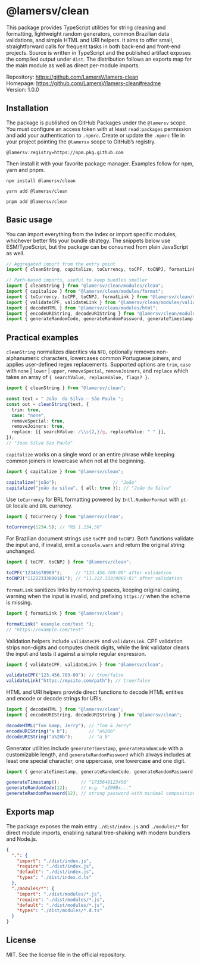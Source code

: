 # @lamersv/clean

This package provides TypeScript utilities for string cleaning and formatting, lightweight random generators, common Brazilian data validations, and simple HTML and URI helpers. It aims to offer small, straightforward calls for frequent tasks in both back-end and front-end projects. Source is written in TypeScript and the published artifact exposes the compiled output under `dist`. The distribution follows an exports map for the main module as well as direct per-module imports.

Repository: https://github.com/LamersV/lamers-clean  
Homepage: https://github.com/LamersV/lamers-clean#readme  
Version: 1.0.0

## Installation

The package is published on GitHub Packages under the `@lamersv` scope. You must configure an access token with at least `read:packages` permission and add your authentication to `.npmrc`. Create or update the `.npmrc` file in your project pointing the `@lamersv` scope to GitHub’s registry.

```
@lamersv:registry=https://npm.pkg.github.com
```

Then install it with your favorite package manager. Examples follow for npm, yarn and pnpm.

```
npm install @lamersv/clean
```

```
yarn add @lamersv/clean
```

```
pnpm add @lamersv/clean
```

## Basic usage

You can import everything from the index or import specific modules, whichever better fits your bundle strategy. The snippets below use ESM/TypeScript, but the package can be consumed from plain JavaScript as well.

```ts
// Aggregated import from the entry point
import { cleanString, capitalize, toCurrency, toCPF, toCNPJ, formatLink, validateCPF, validateLink, decodeHTML, encodeURIString, decodeURIString, generateRandomCode, generateRandomPassword, generateTimestamp } from "@lamersv/clean";

// Path-based imports, useful to keep bundles smaller
import { cleanString } from "@lamersv/clean/modules/clean";
import { capitalize } from "@lamersv/clean/modules/format";
import { toCurrency, toCPF, toCNPJ, formatLink } from "@lamersv/clean/modules/format";
import { validateCPF, validateLink } from "@lamersv/clean/modules/validate";
import { decodeHTML } from "@lamersv/clean/modules/html";
import { encodeURIString, decodeURIString } from "@lamersv/clean/modules/uri";
import { generateRandomCode, generateRandomPassword, generateTimestamp } from "@lamersv/clean/modules/generate";
```

## Practical examples

`cleanString` normalizes diacritics via `NFD`, optionally removes non-alphanumeric characters, lowercases common Portuguese joiners, and applies user-defined regex replacements. Supported options are `trim`, `case` with `none` | `lower` | `upper`, `removeSpecial`, `removeJoiners`, and `replace` which takes an array of `{ searchValue, replaceValue, flags? }`.

```ts
import { cleanString } from "@lamersv/clean";

const text = " João  da Silva — São Paulo ";
const out = cleanString(text, {
  trim: true,
  case: "none",
  removeSpecial: true,
  removeJoiners: true,
  replace: [{ searchValue: /\\s{2,}/g, replaceValue: " " }],
});
// "Joao Silva Sao Paulo"
```

`capitalize` works on a single word or an entire phrase while keeping common joiners in lowercase when not at the beginning.

```ts
import { capitalize } from "@lamersv/clean";

capitalize("joão");                     // "João"
capitalize("joão da silva", { all: true }); // "João da Silva"
```

Use `toCurrency` for BRL formatting powered by `Intl.NumberFormat` with `pt-BR` locale and `BRL` currency.

```ts
import { toCurrency } from "@lamersv/clean";

toCurrency(1234.5); // "R$ 1.234,50"
```

For Brazilian document strings use `toCPF` and `toCNPJ`. Both functions validate the input and, if invalid, emit a `console.warn` and return the original string unchanged.

```ts
import { toCPF, toCNPJ } from "@lamersv/clean";

toCPF("12345678909");     // "123.456.789-09" after validation
toCNPJ("11222333000181"); // "11.222.333/0001-81" after validation
```

`formatLink` sanitizes links by removing spaces, keeping original casing, warning when the input is invalid, and prefixing `https://` when the scheme is missing.

```ts
import { formatLink } from "@lamersv/clean";

formatLink(" example.com/test ");
// "https://example.com/test"
```

Validation helpers include `validateCPF` and `validateLink`. CPF validation strips non-digits and computes check digits, while the link validator cleans the input and tests it against a simple regular expression.

```ts
import { validateCPF, validateLink } from "@lamersv/clean";

validateCPF("123.456.789-09"); // true/false
validateLink("https://mysite.com/path"); // true/false
```

HTML and URI helpers provide direct functions to decode HTML entities and encode or decode strings for URIs.

```ts
import { decodeHTML } from "@lamersv/clean";
import { encodeURIString, decodeURIString } from "@lamersv/clean";

decodeHTML("Tom &amp; Jerry"); // "Tom & Jerry"
encodeURIString("a b");        // "a%20b"
decodeURIString("a%20b");      // "a b"
```

Generator utilities include `generateTimestamp`, `generateRandomCode` with a customizable length, and `generateRandomPassword` which always includes at least one special character, one uppercase, one lowercase and one digit.

```ts
import { generateTimestamp, generateRandomCode, generateRandomPassword } from "@lamersv/clean";

generateTimestamp();        // "1735649123456"
generateRandomCode(12);     // e.g. "aZ09Bx..."
generateRandomPassword(12); // strong password with minimal composition enforced
```

## Exports map

The package exposes the main entry `./dist/index.js` and `./modules/*` for direct module imports, enabling natural tree-shaking with modern bundlers and Node.js.

```json
{
  ".": {
    "import": "./dist/index.js",
    "require": "./dist/index.js",
    "default": "./dist/index.js",
    "types": "./dist/index.d.ts"
  },
  "./modules/*": {
    "import": "./dist/modules/*.js",
    "require": "./dist/modules/*.js",
    "default": "./dist/modules/*.js",
    "types": "./dist/modules/*.d.ts"
  }
}
```

## License

MIT. See the license file in the official repository.
